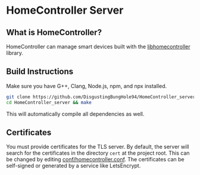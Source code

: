 # HomeController Server

## What is HomeController?

HomeController can manage smart devices built with the [libhomecontroller](https://github.com/DisgustingBungHole94/libhomecontroller) library.

## Build Instructions

Make sure you have G++, Clang, Node.js, npm, and npx installed.

```sh
git clone https://github.com/DisgustingBungHole94/HomeController_server.git
cd HomeController_server && make
```

This will automatically compile all dependencies as well.

## Certificates

You must provide certificates for the TLS server. By default, the
server will search for the certificates in the directory `cert`
at the project root. This can be changed by editing [conf/homecontroller.conf](https://github.com/DisgustingBungHole94/HomeController_server/blob/master/conf/homecontroller.conf).
The certificates can be self-signed or generated by a service
like LetsEncrypt.